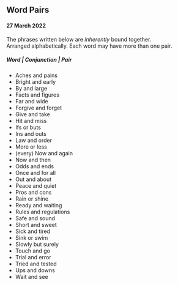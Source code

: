 ## Word Pairs  
#### 27 March 2022
The phrases written below are *inherently* bound together. <br>
Arranged alphabetically. Each word may have more than one pair. <br>

##### Word | Conjunction | Pair
- Aches and pains <br>
- Bright and early <br>
- By and large <br>
- Facts and figures <br>
- Far and wide <br>
- Forgive and forget <br>
- Give and take <br>
- Hit and miss <br>
- Ifs or buts <br>
- Ins and outs <br>
- Law and order <br>
- More or less <br>
- (every) Now and again <br>
- Now and then <br>
- Odds and ends <br>
- Once and for all <br>
- Out and about <br>
- Peace and quiet <br>
- Pros and cons <br>
- Rain or shine <br>
- Ready and waiting <br>
- Rules and regulations <br>
- Safe and sound <br>
- Short and sweet <br>
- Sick and tired <br>
- Sink or swim <br>
- Slowly but surely <br>
- Touch and go <br>
- Trial and error <br>
- Tried and tested <br>
- Ups and downs <br>
- Wait and see <br>

